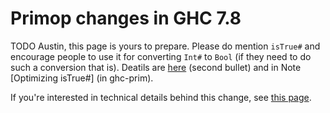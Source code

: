 # Primop changes in GHC 7.8

TODO Austin, this page is yours to prepare. Please do mention `isTrue#` and encourage people to use it for converting `Int#` to `Bool` (if they need to do such a conversion that is). Deatils are [here](PrimBool#Implementationdetails) (second bullet) and in Note \[Optimizing isTrue\#\] (in ghc-prim).


If you're interested in technical details behind this change, see [this page](PrimBool).
